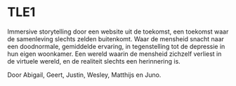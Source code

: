 # TLE1


Immersive storytelling door een website uit de toekomst, 
    een toekomst waar de samenleving slechts zelden buitenkomt.
        Waar de mensheid snacht naar een doodnormale, gemiddelde ervaring, 
            in tegenstelling tot de depressie in hun eigen woonkamer.
                Een wereld waarin de mensheid zichzelf verliest in de virtuele wereld, 
                    en de realiteit slechts een herinnering is.
            


Door Abigail, Geert, Justin, Wesley, Matthijs en Juno.